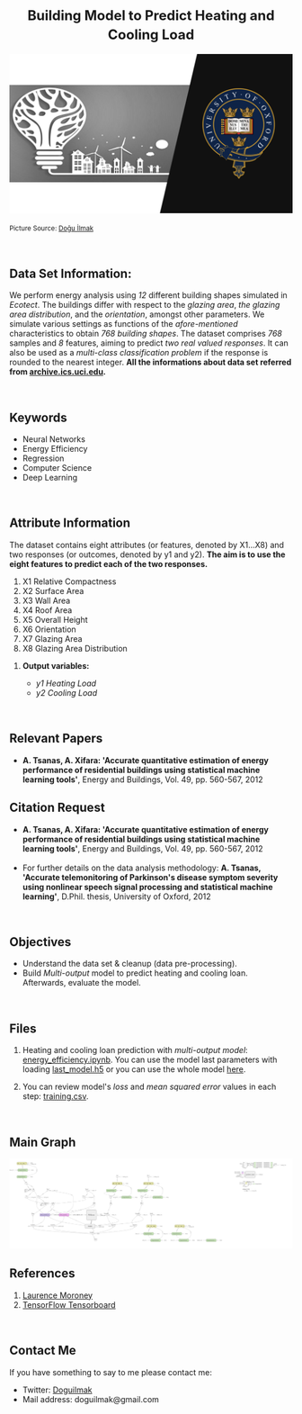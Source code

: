 <h1 align=center><font size = 5>Building Model to Predict Heating and Cooling Load</font></h1>

<img  src="assets/asset_1.png" alt="energy">

<small>Picture Source: <a  href="https://github.com/doguilmak">Doğu İlmak</a></small>

<br>

<h2>Data Set Information:</h2>


<p>We perform energy analysis using <i>12</i> different building shapes simulated in <i>Ecotect</i>. The buildings differ with respect to the <i>glazing area</i>, <i>the glazing area distribution</i>, and the <i>orientation</i>, amongst other parameters. We simulate various settings as functions of the <i>afore-mentioned</i> characteristics to obtain <i>768 building shapes</i>. The dataset comprises <i>768</i> samples and <i>8</i> features, aiming to predict <i>two real valued responses</i>. It can also be used as a <i>multi-class classification problem</i> if the response is rounded to the nearest integer. <b>All the informations about data set referred from <a  href='https://archive.ics.uci.edu/ml/datasets/Energy+efficiency'>archive.ics.uci.edu</a>.</b></p>

<br> 


<h2>Keywords</h2>

<ul>
	<li>Neural Networks</li>
	<li>Energy Efficiency</li>
	<li>Regression</li>
	<li>Computer Science</li>
	<li>Deep Learning</li>
</ul>

<br>


<h2>Attribute Information</h2>  

<p>The dataset contains eight attributes (or features, denoted by X1...X8) and two responses (or outcomes, denoted by y1 and y2). <b>The aim is to use the eight features to predict each of the two responses.</b></p>

<ol>
	<li>X1 Relative Compactness</li>
	<li>X2 Surface Area</li>
	<li>X3 Wall Area</li>
	<li>X4 Roof Area</li>
	<li>X5 Overall Height</li>
	<li>X6 Orientation</li>
	<li>X7 Glazing Area</li>
	<li>X8 Glazing Area Distribution</li>
</ol>

<ol>
	<li><b>Output variables: </b></li>
	<ul>
	<li><i>y1 Heating Load</i></li>
	<li><i>y2 Cooling Load</i></li>
	</ul>
</ol>

<br>

<h2>Relevant Papers</h2> 

<ul>
	<li><b>A. Tsanas, A. Xifara: 'Accurate quantitative estimation of energy performance of residential buildings using statistical machine learning tools'</b>, Energy and Buildings, Vol. 49, pp. 560-567, 2012</li>
</ul>  

<h2>Citation Request</h2> 

<ul>
	<li><b>A. Tsanas, A. Xifara: 'Accurate quantitative estimation of energy performance of residential buildings using statistical machine learning tools'</b>, Energy and Buildings, Vol. 49, pp. 560-567, 2012</li>  <br>
	<li>For further details on the data analysis methodology: <b>A. Tsanas, 'Accurate telemonitoring of Parkinson's disease symptom severity using nonlinear speech signal processing and statistical machine learning'</b>, D.Phil. thesis, University of Oxford, 2012</li>
</ul>

<br>

<h2>Objectives</h2>

 <ul>
	<li>Understand the data set & cleanup (data pre-processing).</li>
	<li>Build <i>Multi-output</i> model to predict heating and cooling loan. Afterwards, evaluate the model.</li>
</ul>

<br>

<h2>Files</h2>

<ol>
	<li><p>Heating and cooling loan prediction with <i>multi-output model</i>: <a href="https://github.com/doguilmak/Red-Wine-Quality-Prediction/blob/main/wine_ann.ipynb">energy_efficiency.ipynb</a>. You can use the model last parameters with loading <a  href="https://github.com/doguilmak/Red-Wine-Quality-Prediction/blob/main/saved_models/my_model.h5">last_model.h5</a> or you can use the whole model <a  href="https://github.com/doguilmak/Red-Wine-Quality-Prediction/tree/main/saved_models/saved_model">here</a>.</p></li>
	<li><p>You can review model's <i>loss</i> and <i>mean squared error</i> values in each step: <a href="https://github.com/doguilmak/Red-Wine-Quality-Prediction/blob/main/red_wine_multiple_reg.ipynb">training.csv</a>. 
</ol>

<br>

<h2>Main Graph</h2>

<img  src="assets/main_graph.png" alt="energy">

<br>

<h2>References</h2>

<ol>
	<li><a href="https://laurencemoroney.com/">Laurence Moroney</a></li>
	<li><a href="https://www.tensorflow.org/tensorboard?hl=tr">TensorFlow Tensorboard</a></li>
</ol>

<br>

<h2>Contact Me</h2>

<p>If you have something to say to me please contact me:</p> 

<ul>
	<li>Twitter: <a  href="https://twitter.com/Doguilmak">Doguilmak</a></li>
	<li>Mail address: doguilmak@gmail.com</li>
</ul>

